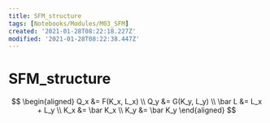 ```yaml
---
title: SFM_structure
tags: [Notebooks/Modules/M03_SFM]
created: '2021-01-28T08:22:18.227Z'
modified: '2021-01-28T08:22:38.447Z'
---
```


# SFM_structure

$$
\begin{aligned}
Q_x &= F(K_x, L_x)   \\
Q_y &= G(K_y, L_y)    \\
\bar L &= L_x + L_y  \\
K_x &= \bar K_x \\
K_y &= \bar K_y
\end{aligned}
$$

